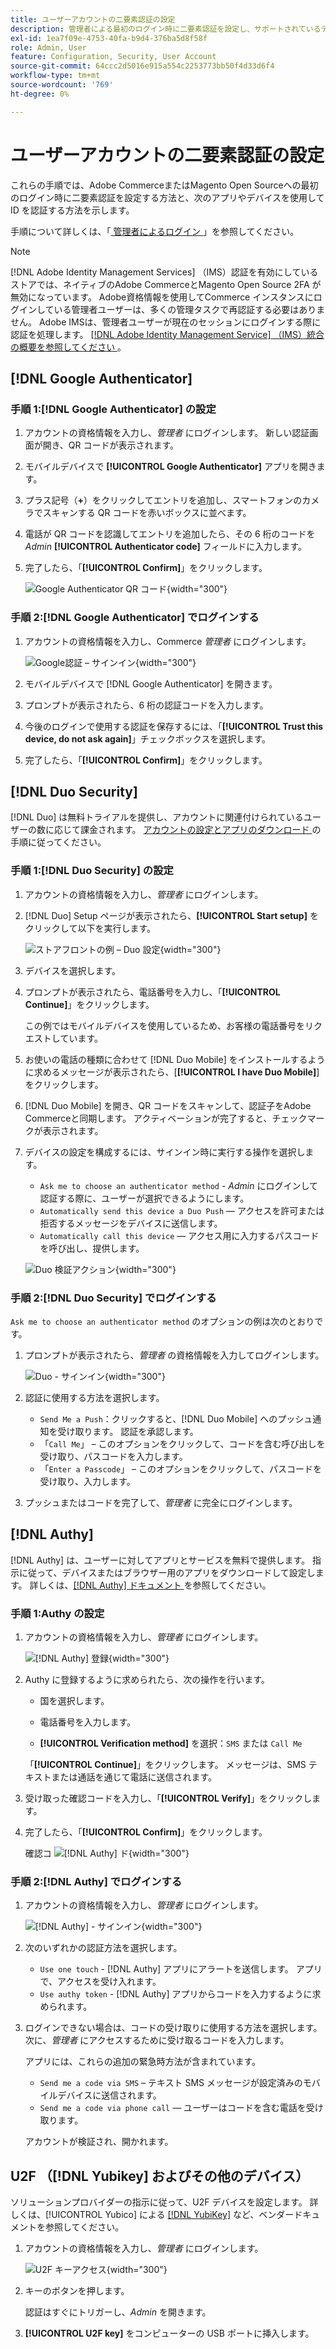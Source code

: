 ```yaml
---
title: ユーザーアカウントの二要素認証の設定
description: 管理者による最初のログイン時に二要素認証を設定し、サポートされているデバイスアプリを使用して ID を認証する方法を説明します。
exl-id: 1ea7f09e-4753-40fa-b9d4-376ba5d8f58f
role: Admin, User
feature: Configuration, Security, User Account
source-git-commit: 64ccc2d5016e915a554c2253773bb50f4d33d6f4
workflow-type: tm+mt
source-wordcount: '769'
ht-degree: 0%

---
```


# ユーザーアカウントの二要素認証の設定

これらの手順では、Adobe CommerceまたはMagento Open Sourceへの最初のログイン時に二要素認証を設定する方法と、次のアプリやデバイスを使用して ID を認証する方法を示します。

手順について詳しくは、「[ 管理者によるログイン ](../getting-started/admin-signin.md)」を参照してください。

>[!NOTE]
>
>[!DNL Adobe Identity Management Services] （IMS）認証を有効にしているストアでは、ネイティブのAdobe CommerceとMagento Open Source 2FA が無効になっています。 Adobe資格情報を使用してCommerce インスタンスにログインしている管理者ユーザーは、多くの管理タスクで再認証する必要はありません。 Adobe IMSは、管理者ユーザーが現在のセッションにログインする際に認証を処理します。 [[!DNL Adobe Identity Management Service]  （IMS）統合の概要を参照してください ](../getting-started/adobe-ims-integration-overview.md)。

## [!DNL Google Authenticator]

### 手順 1:[!DNL Google Authenticator] の設定

1. アカウントの資格情報を入力し、_管理者_ にログインします。 新しい認証画面が開き、QR コードが表示されます。

1. モバイルデバイスで **[!UICONTROL Google Authenticator]** アプリを開きます。

1. プラス記号（**+**）をクリックしてエントリを追加し、スマートフォンのカメラでスキャンする QR コードを赤いボックスに並べます。

1. 電話が QR コードを認識してエントリを追加したら、その 6 桁のコードを _Admin_ **[!UICONTROL Authenticator code]** フィールドに入力します。

1. 完了したら、「**[!UICONTROL Confirm]**」をクリックします。

   ![Google Authenticator QR コード ](./assets/storefront-2fa-google-qrcode.png){width="300"}

### 手順 2:[!DNL Google Authenticator] でログインする

1. アカウントの資格情報を入力し、Commerce _管理者_ にログインします。

   ![Google認証 – サインイン ](./assets/storefront-2fa-google-code.png){width="300"}

1. モバイルデバイスで [!DNL Google Authenticator] を開きます。

1. プロンプトが表示されたら、6 桁の認証コードを入力します。

1. 今後のログインで使用する認証を保存するには、「**[!UICONTROL Trust this device, do not ask again]**」チェックボックスを選択します。

1. 完了したら、「**[!UICONTROL Confirm]**」をクリックします。

## [!DNL Duo Security]

[!DNL Duo] は無料トライアルを提供し、アカウントに関連付けられているユーザーの数に応じて課金されます。 [ アカウントの設定とアプリのダウンロード ](https://duo.com/product/multi-factor-authentication-mfa/duo-mobile-app) の手順に従ってください。

### 手順 1:[!DNL Duo Security] の設定

1. アカウントの資格情報を入力し、_管理者_ にログインします。

1. [!DNL Duo] Setup ページが表示されたら、**[!UICONTROL Start setup]** をクリックして以下を実行します。

   ![ ストアフロントの例 – Duo 設定 ](./assets/storefront-2fa-duo-user1.png){width="300"}

1. デバイスを選択します。

1. プロンプトが表示されたら、電話番号を入力し、「**[!UICONTROL Continue]**」をクリックします。

   この例ではモバイルデバイスを使用しているため、お客様の電話番号をリクエストしています。

1. お使いの電話の種類に合わせて [!DNL Duo Mobile] をインストールするように求めるメッセージが表示されたら、[**[!UICONTROL I have Duo Mobile]**] をクリックします。

1. [!DNL Duo Mobile] を開き、QR コードをスキャンして、認証子をAdobe Commerceと同期します。 アクティベーションが完了すると、チェックマークが表示されます。

1. デバイスの設定を構成するには、サインイン時に実行する操作を選択します。

   - `Ask me to choose an authenticator method` - _Admin_ にログインして認証する際に、ユーザーが選択できるようにします。
   - `Automatically send this device a Duo Push` — アクセスを許可または拒否するメッセージをデバイスに送信します。
   - `Automatically call this device` — アクセス用に入力するパスコードを呼び出し、提供します。

   ![Duo 検証アクション ](./assets/storefront-2fa-duo-user7.png){width="300"}

### 手順 2:[!DNL Duo Security] でログインする

`Ask me to choose an authenticator method` のオプションの例は次のとおりです。

1. プロンプトが表示されたら、_管理者_ の資格情報を入力してログインします。

   ![Duo - サインイン ](./assets/storefront-2fa-duo-auth.png){width="300"}

1. 認証に使用する方法を選択します。

   - `Send Me a Push`：クリックすると、[!DNL Duo Mobile] へのプッシュ通知を受け取ります。 認証を承認します。
   - 「`Call Me`」 – このオプションをクリックして、コードを含む呼び出しを受け取り、パスコードを入力します。
   - 「`Enter a Passcode`」 – このオプションをクリックして、パスコードを受け取り、入力します。

1. プッシュまたはコードを完了して、_管理者_ に完全にログインします。

## [!DNL Authy]

[!DNL Authy] は、ユーザーに対してアプリとサービスを無料で提供します。 指示に従って、デバイスまたはブラウザー用のアプリをダウンロードして設定します。 詳しくは、[[!DNL Authy]  ドキュメント ](https://authy.com/features/setup/) を参照してください。

### 手順 1:Authy の設定

1. アカウントの資格情報を入力し、_管理者_ にログインします。

   ![[!DNL Authy] 登録 ](./assets/storefront-2fa-authy-auth.png){width="300"}

1. Authy に登録するように求められたら、次の操作を行います。

   - 国を選択します。

   - 電話番号を入力します。

   - **[!UICONTROL Verification method]** を選択：`SMS` または `Call Me`

   「**[!UICONTROL Continue]**」をクリックします。 メッセージは、SMS テキストまたは通話を通じて電話に送信されます。

1. 受け取った確認コードを入力し、「**[!UICONTROL Verify]**」をクリックします。

1. 完了したら、「**[!UICONTROL Confirm]**」をクリックします。

   確認コ ![[!DNL Authy] ド ](./assets/storefront-2fa-authy-verify.png){width="300"}

### 手順 2:[!DNL Authy] でログインする

1. アカウントの資格情報を入力し、_管理者_ にログインします。

   ![[!DNL Authy] - サインイン ](./assets/storefront-2fa-authy-access.png){width="300"}

1. 次のいずれかの認証方法を選択します。

   - `Use one touch` - [!DNL Authy] アプリにアラートを送信します。 アプリで、アクセスを受け入れます。
   - `Use authy token` - [!DNL Authy] アプリからコードを入力するように求められます。

1. ログインできない場合は、コードの受け取りに使用する方法を選択します。 次に、_管理者_ にアクセスするために受け取るコードを入力します。

   アプリには、これらの追加の緊急時方法が含まれています。

   - `Send me a code via SMS` – テキスト SMS メッセージが設定済みのモバイルデバイスに送信されます。
   - `Send me a code via phone call` — ユーザーはコードを含む電話を受け取ります。

   アカウントが検証され、開かれます。

## U2F （[!DNL Yubikey] およびその他のデバイス）

ソリューションプロバイダーの指示に従って、U2F デバイスを設定します。 詳しくは、[!UICONTROL Yubico] による [[!DNL YubiKey]](https://support.yubico.com/hc/en-us/articles/360013790339-Getting-Started-with-Your-YubiKey) など、ベンダードキュメントを参照してください。

1. アカウントの資格情報を入力し、_管理者_ にログインします。

   ![U2F キーアクセス ](./assets/storefront-2fa-u2f.png){width="300"}

1. キーのボタンを押します。

   認証はすぐにトリガーし、_Admin_ を開きます。

1. **[!UICONTROL U2F key]** をコンピューターの USB ポートに挿入します。
